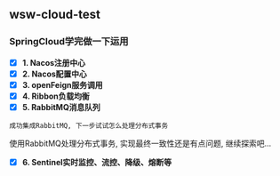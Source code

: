 ## wsw-cloud-test
### SpringCloud学完做一下运用
- [x] **1. Nacos注册中心**
- [x] **2. Nacos配置中心**
- [x] **3. openFeign服务调用**
- [x] **4. Ribbon负载均衡**
- [X] **5. RabbitMQ消息队列**
```text
成功集成RabbitMQ, 下一步试试怎么处理分布式事务
```
使用RabbitMQ处理分布式事务, 实现最终一致性还是有点问题, 继续探索吧...
- [X] **6. Sentinel实时监控、流控、降级、熔断等**